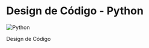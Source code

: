 # Design de Código - Python

![Python](https://img.shields.io/badge/Python-3776AB?style=for-the-badge&logo=python&logoColor=white)

Design de Código
